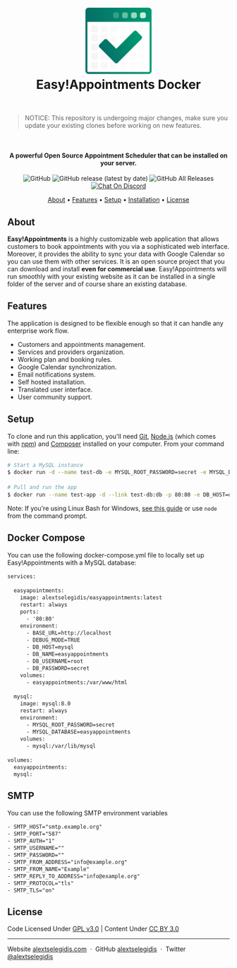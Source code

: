<h1 align="center">
    <br>
    <a href="https://easyappointments.org">
        <img src="https://raw.githubusercontent.com/alextselegidis/easyappointments/develop/logo.png" alt="Easy!Appointments" width="150">
    </a>
    <br>
    Easy!Appointments Docker
    <br>
</h1>

<br>

> NOTICE: This repository is undergoing major changes, make sure you update your existing clones before working on new features.

<br>

<h4 align="center">
    A powerful Open Source Appointment Scheduler that can be installed on your server. 
</h4>

<p align="center">
  <img alt="GitHub" src="https://img.shields.io/github/license/alextselegidis/easyappointments?style=for-the-badge">
  <img alt="GitHub release (latest by date)" src="https://img.shields.io/github/v/release/alextselegidis/easyappointments?style=for-the-badge">
  <img alt="GitHub All Releases" src="https://img.shields.io/github/downloads/alextselegidis/easyappointments/total?style=for-the-badge">
  <a href="https://discord.com/invite/UeeSkaw">
    <img alt="Chat On Discord" src="https://img.shields.io/badge/chat-on%20discord-7289da?style=for-the-badge&logo=discord&logoColor=white">
  </a>
</p>

<p align="center">
  <a href="#about">About</a> •
  <a href="#features">Features</a> •
  <a href="#setup">Setup</a> •
  <a href="#installation">Installation</a> •
  <a href="#license">License</a>
</p>

## About

**Easy!Appointments** is a highly customizable web application that allows customers to book appointments with you 
via a sophisticated web interface. Moreover, it provides the ability to sync your data with Google Calendar so you can 
use them with other services. It is an open source project that you can download and install **even for commercial use**. 
Easy!Appointments will run smoothly with your existing website as it can be installed in a single folder of the 
server and of course share an existing database.

## Features

The application is designed to be flexible enough so that it can handle any enterprise work flow. 

* Customers and appointments management.
* Services and providers organization.
* Working plan and booking rules.
* Google Calendar synchronization.
* Email notifications system.
* Self hosted installation.
* Translated user interface.
* User community support. 

## Setup

To clone and run this application, you'll need [Git](https://git-scm.com), [Node.js](https://nodejs.org/en/download/) (which comes with [npm](http://npmjs.com)) and [Composer](https://getcomposer.org) installed on your computer. From your command line:

```bash
# Start a MySQL instance
$ docker run -d --name test-db -e MYSQL_ROOT_PASSWORD=secret -e MYSQL_DATABASE=easyappointments mysql:latest

# Pull and run the app
$ docker run --name test-app -d --link test-db:db -p 80:80 -e DB_HOST=db -e DB_NAME=easyappointments -e DB_USERNAME=root -e DB_PASSWORD=secret alextselegidis/easyappointments:latest
```

Note: If you're using Linux Bash for Windows, [see this guide](https://www.howtogeek.com/261575/how-to-run-graphical-linux-desktop-applications-from-windows-10s-bash-shell/) or use `node` from the command prompt.

## Docker Compose

You can use the following docker-compose.yml file to locally set up Easy!Appointments with a MySQL database: 

```
services:

  easyapointments:
    image: alextselegidis/easyappointments:latest
    restart: always
    ports:
      - '80:80'
    environment:
      - BASE_URL=http://localhost
      - DEBUG_MODE=TRUE
      - DB_HOST=mysql
      - DB_NAME=easyappointments
      - DB_USERNAME=root
      - DB_PASSWORD=secret
    volumes:
      - easyappointments:/var/www/html
    
  mysql:
    image: mysql:8.0
    restart: always
    environment:
      - MYSQL_ROOT_PASSWORD=secret
      - MYSQL_DATABASE=easyappointments
    volumes:
      - mysql:/var/lib/mysql
      
volumes:
  easyappointments:
  mysql:

```

## SMTP 

You can use the following SMTP environment variables 

```
- SMTP_HOST="smtp.example.org"
- SMTP_PORT="587"
- SMTP_AUTH="1"
- SMTP_USERNAME=""
- SMTP_PASSWORD=""
- SMTP_FROM_ADDRESS="info@example.org"
- SMTP_FROM_NAME="Example"
- SMTP_REPLY_TO_ADDRESS="info@example.org"
- SMTP_PROTOCOL="tls"
- SMTP_TLS="on"
```

## License 

Code Licensed Under [GPL v3.0](https://www.gnu.org/licenses/gpl-3.0.en.html) | Content Under [CC BY 3.0](https://creativecommons.org/licenses/by/3.0/)

---

Website [alextselegidis.com](https://alextselegidis.com) &nbsp;&middot;&nbsp;
GitHub [alextselegidis](https://github.com/alextselegidis) &nbsp;&middot;&nbsp;
Twitter [@alextselegidis](https://twitter.com/AlexTselegidis)
